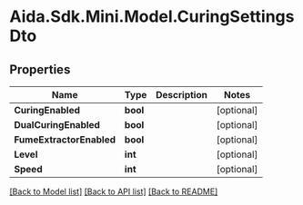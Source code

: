# Aida.Sdk.Mini.Model.CuringSettingsDto

## Properties

Name | Type | Description | Notes
------------ | ------------- | ------------- | -------------
**CuringEnabled** | **bool** |  | [optional] 
**DualCuringEnabled** | **bool** |  | [optional] 
**FumeExtractorEnabled** | **bool** |  | [optional] 
**Level** | **int** |  | [optional] 
**Speed** | **int** |  | [optional] 

[[Back to Model list]](../README.md#documentation-for-models) [[Back to API list]](../README.md#documentation-for-api-endpoints) [[Back to README]](../README.md)

